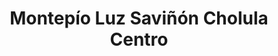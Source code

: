 ---
title: "Montepío Luz Saviñón Cholula Centro"
url: /cholula-puebla/montepio-luz-savinon-cholula-centro/
shop: Allgemein
---